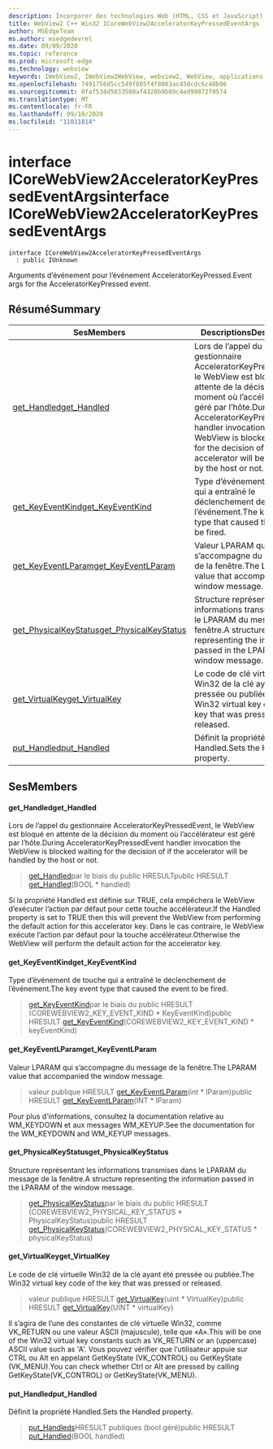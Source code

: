 ```yaml
---
description: Incorporer des technologies Web (HTML, CSS et JavaScript) dans vos applications natives avec le contrôle Microsoft Edge WebView2
title: WebView2 C++ Win32 ICoreWebView2AcceleratorKeyPressedEventArgs
author: MSEdgeTeam
ms.author: msedgedevrel
ms.date: 09/09/2020
ms.topic: reference
ms.prod: microsoft-edge
ms.technology: webview
keywords: IWebView2, IWebView2WebView, webview2, WebView, applications Win32, Win32, Edge, ICoreWebView2, ICoreWebView2Controller, contrôle de navigateur, html Edge, ICoreWebView2AcceleratorKeyPressedEventArgs
ms.openlocfilehash: 7491756d5cc549f805f4f8003ac450cdc6c40b96
ms.sourcegitcommit: 0faf538d5033508af4320b9b89c4ed99872f0574
ms.translationtype: MT
ms.contentlocale: fr-FR
ms.lasthandoff: 09/10/2020
ms.locfileid: "11011814"
---
```

# <span data-ttu-id="6a9c9-104">interface ICoreWebView2AcceleratorKeyPressedEventArgs</span><span class="sxs-lookup"><span data-stu-id="6a9c9-104">interface ICoreWebView2AcceleratorKeyPressedEventArgs</span></span> 

```
interface ICoreWebView2AcceleratorKeyPressedEventArgs
  : public IUnknown
```

<span data-ttu-id="6a9c9-105">Arguments d’événement pour l’événement AcceleratorKeyPressed.</span><span class="sxs-lookup"><span data-stu-id="6a9c9-105">Event args for the AcceleratorKeyPressed event.</span></span>

## <span data-ttu-id="6a9c9-106">Résumé</span><span class="sxs-lookup"><span data-stu-id="6a9c9-106">Summary</span></span>

 <span data-ttu-id="6a9c9-107">Ses</span><span class="sxs-lookup"><span data-stu-id="6a9c9-107">Members</span></span>                        | <span data-ttu-id="6a9c9-108">Descriptions</span><span class="sxs-lookup"><span data-stu-id="6a9c9-108">Descriptions</span></span>
--------------------------------|---------------------------------------------
[<span data-ttu-id="6a9c9-109">get_Handled</span><span class="sxs-lookup"><span data-stu-id="6a9c9-109">get_Handled</span></span>](#get_handled) | <span data-ttu-id="6a9c9-110">Lors de l’appel du gestionnaire AcceleratorKeyPressedEvent, le WebView est bloqué en attente de la décision du moment où l’accélérateur est géré par l’hôte.</span><span class="sxs-lookup"><span data-stu-id="6a9c9-110">During AcceleratorKeyPressedEvent handler invocation the WebView is blocked waiting for the decision of if the accelerator will be handled by the host or not.</span></span>
[<span data-ttu-id="6a9c9-111">get_KeyEventKind</span><span class="sxs-lookup"><span data-stu-id="6a9c9-111">get_KeyEventKind</span></span>](#get_keyeventkind) | <span data-ttu-id="6a9c9-112">Type d’événement de touche qui a entraîné le déclenchement de l’événement.</span><span class="sxs-lookup"><span data-stu-id="6a9c9-112">The key event type that caused the event to be fired.</span></span>
[<span data-ttu-id="6a9c9-113">get_KeyEventLParam</span><span class="sxs-lookup"><span data-stu-id="6a9c9-113">get_KeyEventLParam</span></span>](#get_keyeventlparam) | <span data-ttu-id="6a9c9-114">Valeur LPARAM qui s’accompagne du message de la fenêtre.</span><span class="sxs-lookup"><span data-stu-id="6a9c9-114">The LPARAM value that accompanied the window message.</span></span>
[<span data-ttu-id="6a9c9-115">get_PhysicalKeyStatus</span><span class="sxs-lookup"><span data-stu-id="6a9c9-115">get_PhysicalKeyStatus</span></span>](#get_physicalkeystatus) | <span data-ttu-id="6a9c9-116">Structure représentant les informations transmises dans le LPARAM du message de la fenêtre.</span><span class="sxs-lookup"><span data-stu-id="6a9c9-116">A structure representing the information passed in the LPARAM of the window message.</span></span>
[<span data-ttu-id="6a9c9-117">get_VirtualKey</span><span class="sxs-lookup"><span data-stu-id="6a9c9-117">get_VirtualKey</span></span>](#get_virtualkey) | <span data-ttu-id="6a9c9-118">Le code de clé virtuelle Win32 de la clé ayant été pressée ou publiée.</span><span class="sxs-lookup"><span data-stu-id="6a9c9-118">The Win32 virtual key code of the key that was pressed or released.</span></span>
[<span data-ttu-id="6a9c9-119">put_Handled</span><span class="sxs-lookup"><span data-stu-id="6a9c9-119">put_Handled</span></span>](#put_handled) | <span data-ttu-id="6a9c9-120">Définit la propriété Handled.</span><span class="sxs-lookup"><span data-stu-id="6a9c9-120">Sets the Handled property.</span></span>

## <span data-ttu-id="6a9c9-121">Ses</span><span class="sxs-lookup"><span data-stu-id="6a9c9-121">Members</span></span>

#### <span data-ttu-id="6a9c9-122">get_Handled</span><span class="sxs-lookup"><span data-stu-id="6a9c9-122">get_Handled</span></span> 

<span data-ttu-id="6a9c9-123">Lors de l’appel du gestionnaire AcceleratorKeyPressedEvent, le WebView est bloqué en attente de la décision du moment où l’accélérateur est géré par l’hôte.</span><span class="sxs-lookup"><span data-stu-id="6a9c9-123">During AcceleratorKeyPressedEvent handler invocation the WebView is blocked waiting for the decision of if the accelerator will be handled by the host or not.</span></span>

> <span data-ttu-id="6a9c9-124">[get_Handled](#get_handled)par le biais du public HRESULT</span><span class="sxs-lookup"><span data-stu-id="6a9c9-124">public HRESULT [get_Handled](#get_handled)(BOOL \* handled)</span></span>

<span data-ttu-id="6a9c9-125">Si la propriété Handled est définie sur TRUE, cela empêchera le WebView d’exécuter l’action par défaut pour cette touche accélérateur.</span><span class="sxs-lookup"><span data-stu-id="6a9c9-125">If the Handled property is set to TRUE then this will prevent the WebView from performing the default action for this accelerator key.</span></span> <span data-ttu-id="6a9c9-126">Dans le cas contraire, le WebView exécute l’action par défaut pour la touche accélérateur.</span><span class="sxs-lookup"><span data-stu-id="6a9c9-126">Otherwise the WebView will perform the default action for the accelerator key.</span></span>

#### <span data-ttu-id="6a9c9-127">get_KeyEventKind</span><span class="sxs-lookup"><span data-stu-id="6a9c9-127">get_KeyEventKind</span></span> 

<span data-ttu-id="6a9c9-128">Type d’événement de touche qui a entraîné le déclenchement de l’événement.</span><span class="sxs-lookup"><span data-stu-id="6a9c9-128">The key event type that caused the event to be fired.</span></span>

> <span data-ttu-id="6a9c9-129">[get_KeyEventKind](#get_keyeventkind)par le biais du public HRESULT (COREWEBVIEW2_KEY_EVENT_KIND \* KeyEventKind)</span><span class="sxs-lookup"><span data-stu-id="6a9c9-129">public HRESULT [get_KeyEventKind](#get_keyeventkind)(COREWEBVIEW2_KEY_EVENT_KIND \* keyEventKind)</span></span>

#### <span data-ttu-id="6a9c9-130">get_KeyEventLParam</span><span class="sxs-lookup"><span data-stu-id="6a9c9-130">get_KeyEventLParam</span></span> 

<span data-ttu-id="6a9c9-131">Valeur LPARAM qui s’accompagne du message de la fenêtre.</span><span class="sxs-lookup"><span data-stu-id="6a9c9-131">The LPARAM value that accompanied the window message.</span></span>

> <span data-ttu-id="6a9c9-132">valeur publique HRESULT [get_KeyEventLParam](#get_keyeventlparam)(int \* lParam)</span><span class="sxs-lookup"><span data-stu-id="6a9c9-132">public HRESULT [get_KeyEventLParam](#get_keyeventlparam)(INT \* lParam)</span></span>

<span data-ttu-id="6a9c9-133">Pour plus d’informations, consultez la documentation relative au WM_KEYDOWN et aux messages WM_KEYUP.</span><span class="sxs-lookup"><span data-stu-id="6a9c9-133">See the documentation for the WM_KEYDOWN and WM_KEYUP messages.</span></span>

#### <span data-ttu-id="6a9c9-134">get_PhysicalKeyStatus</span><span class="sxs-lookup"><span data-stu-id="6a9c9-134">get_PhysicalKeyStatus</span></span> 

<span data-ttu-id="6a9c9-135">Structure représentant les informations transmises dans le LPARAM du message de la fenêtre.</span><span class="sxs-lookup"><span data-stu-id="6a9c9-135">A structure representing the information passed in the LPARAM of the window message.</span></span>

> <span data-ttu-id="6a9c9-136">[get_PhysicalKeyStatus](#get_physicalkeystatus)par le biais du public HRESULT (COREWEBVIEW2_PHYSICAL_KEY_STATUS \* PhysicalKeyStatus)</span><span class="sxs-lookup"><span data-stu-id="6a9c9-136">public HRESULT [get_PhysicalKeyStatus](#get_physicalkeystatus)(COREWEBVIEW2_PHYSICAL_KEY_STATUS \* physicalKeyStatus)</span></span>

#### <span data-ttu-id="6a9c9-137">get_VirtualKey</span><span class="sxs-lookup"><span data-stu-id="6a9c9-137">get_VirtualKey</span></span> 

<span data-ttu-id="6a9c9-138">Le code de clé virtuelle Win32 de la clé ayant été pressée ou publiée.</span><span class="sxs-lookup"><span data-stu-id="6a9c9-138">The Win32 virtual key code of the key that was pressed or released.</span></span>

> <span data-ttu-id="6a9c9-139">valeur publique HRESULT [get_VirtualKey](#get_virtualkey)(uint \* VirtualKey)</span><span class="sxs-lookup"><span data-stu-id="6a9c9-139">public HRESULT [get_VirtualKey](#get_virtualkey)(UINT \* virtualKey)</span></span>

<span data-ttu-id="6a9c9-140">Il s’agira de l’une des constantes de clé virtuelle Win32, comme VK_RETURN ou une valeur ASCII (majuscule), telle que «A».</span><span class="sxs-lookup"><span data-stu-id="6a9c9-140">This will be one of the Win32 virtual key constants such as VK_RETURN or an (uppercase) ASCII value such as 'A'.</span></span> <span data-ttu-id="6a9c9-141">Vous pouvez vérifier que l’utilisateur appuie sur CTRL ou Alt en appelant GetKeyState (VK_CONTROL) ou GetKeyState (VK_MENU).</span><span class="sxs-lookup"><span data-stu-id="6a9c9-141">You can check whether Ctrl or Alt are pressed by calling GetKeyState(VK_CONTROL) or GetKeyState(VK_MENU).</span></span>

#### <span data-ttu-id="6a9c9-142">put_Handled</span><span class="sxs-lookup"><span data-stu-id="6a9c9-142">put_Handled</span></span> 

<span data-ttu-id="6a9c9-143">Définit la propriété Handled.</span><span class="sxs-lookup"><span data-stu-id="6a9c9-143">Sets the Handled property.</span></span>

> <span data-ttu-id="6a9c9-144">[put_Handleds](#put_handled)HRESULT publiques (bool géré)</span><span class="sxs-lookup"><span data-stu-id="6a9c9-144">public HRESULT [put_Handled](#put_handled)(BOOL handled)</span></span>

